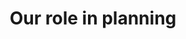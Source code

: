 ---
layout: link
link_url: https://www.historicenvironment.scot/advice-and-support/planning-and-guidance/our-role-in-planning/#development-management_tab
title: Our role in planning
source: Historic Environment Scotland
card: Turn sunshine into electricity
petal: Clean Energy
task: Get your plan right
---